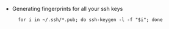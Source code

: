 <!--
Categories:
  - linux
Tags:
  - ssh
  - fingerprint
-->

- Generating fingerprints for all your ssh keys

        for i in ~/.ssh/*.pub; do ssh-keygen -l -f "$i"; done